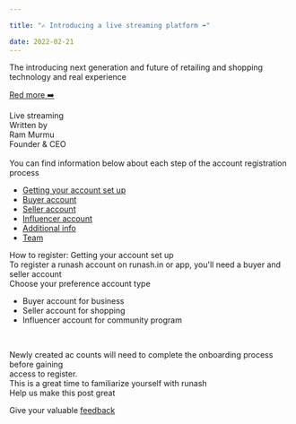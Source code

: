 ```yaml
---

title: "✍️ Introducing a live streaming platform ➡️"

date: 2022-02-21
---
```

The introducing next generation and future of retailing and shopping technology and real experience

[Red more ➡️](https)

Live streaming<br>
Written by <br> Ram Murmu<br>
Founder & CEO <br>
<br>
You can find information below about each step of the account registration process<br>
- [Getting your account set up](https://)
- [Buyer account](https://) 
- [Seller account](https://)
- [Influencer account](https://)
- [Additional info](https://)
- [Team](https://)

How to register: Getting your account set up<br>
To register a runash account on runash.in or app, you'll need a buyer and seller account<br>
Choose your preference account type<br>

- Buyer account for business <br>
- Seller account for shopping <br>
- Influencer account for community program 
<br>

Newly created ac
counts will need to complete the onboarding process before gaining<br>
access to register.<br>
This is a great time to familiarize yourself with runash<br>
Help us make this post great<br>

Give your valuable [feedback](https://)
